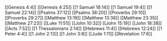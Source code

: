 [[Genesis 4:4]]
[[Genesis 4:25]]
[[1 Samuel 18:14]]
[[1 Samuel 19:4]]
[[1 Samuel 22:14]]
[[Psalms 37:12]]
[[Psalms 38:20]]
[[Proverbs 29:10]]
[[Proverbs 29:27]]
[[Matthew 13:19]]
[[Matthew 13:38]]
[[Matthew 23:35]]
[[Matthew 27:23]]
[[Luke 11:51]]
[[John 10:32]]
[[John 15:19]]
[[John 18:38]]
[[Acts 7:52]]
[[1 Thessalonians 2:14]]
[[Hebrews 11:4]]
[[Hebrews 12:24]]
[[1 Peter 4:4]]
[[1 John 2:13]]
[[1 John 3:8]]
[[Jude 1:11]]
[[Revelation 17:6]]
